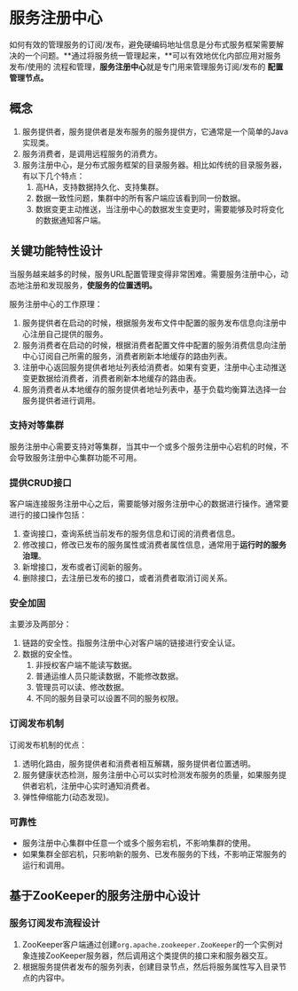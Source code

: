 # 服务注册中心

如何有效的管理服务的订阅/发布，避免硬编码地址信息是分布式服务框架需要解决的一个问题。**通过将服务统一管理起来，**可以有效地优化内部应用对服务发布/使用的
流程和管理，**服务注册中心**就是专门用来管理服务订阅/发布的 **配置管理节点。**

## 概念

1. 服务提供者，服务提供者是发布服务的服务提供方，它通常是一个简单的Java实现类。  
2. 服务消费者，是调用远程服务的消费方。
3. 服务注册中心，是分布式服务框架的目录服务器。相比如传统的目录服务器，有以下几个特点：
    1. 高HA，支持数据持久化、支持集群。
    2. 数据一致性问题，集群中的所有客户端应该看到同一份数据。
    3. 数据变更主动推送，当注册中心的数据发生变更时，需要能够及时将变化的数据通知客户端。
    
## 关键功能特性设计

当服务越来越多的时候，服务URL配置管理变得非常困难。需要服务注册中心，动态地注册和发现服务，**使服务的位置透明。**

服务注册中心的工作原理：
1. 服务提供者在启动的时候，根据服务发布文件中配置的服务发布信息向注册中心注册自己提供的服务。
2. 服务消费者在启动的时候，根据消费者配置文件中配置的服务消费信息向注册中心订阅自己所需的服务，消费者刷新本地缓存的路由列表。
3. 注册中心返回服务提供者地址列表给消费者。如果有变更，注册中心主动推送变更数据给消费者，消费者刷新本地缓存的路由表。
4. 服务消费者从本地缓存的服务提供者地址列表中，基于负载均衡算法选择一台服务提供者进行调用。

### 支持对等集群

服务注册中心需要支持对等集群，当其中一个或多个服务注册中心宕机的时候，不会导致服务注册中心集群功能不可用。

### 提供CRUD接口

客户端连接服务注册中心之后，需要能够对服务注册中心的数据进行操作。通常要进行的接口操作包括：
1. 查询接口，查询系统当前发布的服务信息和订阅的消费者信息。
2. 修改接口，修改已发布的服务属性或消费者属性信息，通常用于**运行时的服务治理**。
3. 新增接口，发布或者订阅新的服务。
4. 删除接口，去注册已发布的接口，或者消费者取消订阅关系。

### 安全加固

主要涉及两部分：
1. 链路的安全性。指服务注册中心对客户端的链接进行安全认证。
2. 数据的安全性。
    1. 非授权客户端不能读写数据。
    2. 普通运维人员只能读数据，不能修改数据。
    3. 管理员可以读、修改数据。
    4. 不同的服务目录可以设置不同的服务权限。
    
### 订阅发布机制

订阅发布机制的优点：
1. 透明化路由，服务提供者和消费者相互解耦，服务提供者位置透明。
2. 服务健康状态检测，服务注册中心可以实时检测发布服务的质量，如果服务提供者宕机，注册中心实时通知消费者。
3. 弹性伸缩能力(动态发现)。

### 可靠性

* 服务注册中心集群中任意一个或多个服务宕机，不影响集群的使用。
* 如果集群全部宕机，只影响新的服务、已发布服务的下线，不影响正常服务的运行和调用。

## 基于ZooKeeper的服务注册中心设计

### 服务订阅发布流程设计

1. ZooKeeper客户端通过创建`org.apache.zookeeper.ZooKeeper`的一个实例对象连接ZooKeeper服务器，然后调用这个类提供的接口来和服务器交互。
2. 根据服务提供者发布的服务列表，创建目录节点，然后将服务属性写入目录节点的内容中。